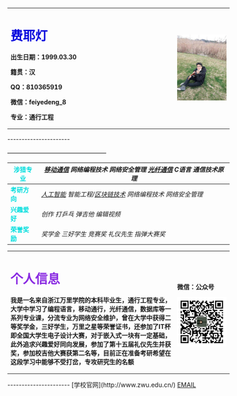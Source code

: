 <table border="0">
  <tr>
    <td width="75%">
      <h1><font color="#0000dd">费耶灯</font><br /></h1>
      <p><b>出生日期：1999.03.30</b></p>
      <p><b>籍贯：汉</b></p>
      <p><b>QQ：810365919</b></p>
      <p><b>微信：feiyedeng_8</b></p>
      <p><b>专业：通行工程</b></p>
    </td>
    <td width="25%">
      <img src="/FYD.jpg" width="110%">      
    </td>
  </tr>
</table>
----------------------

————————————————

|  <font color="#00dddd">**涉猎专业**</font><br />|_[移动通信](https://baike.baidu.com/item/%E7%A7%BB%E5%8A%A8%E9%80%9A%E4%BF%A1/373026?fr=aladdin)_  _网络编程技术 网络安全管理_   _[光纤通信](https://baike.baidu.com/item/%E5%85%89%E7%BA%A4%E9%80%9A%E4%BF%A1/80999)_   _C语言_   _通信技术原理_
| ------------- |------------------          
| <font color="#00dddd">**考研方向**</font><br />| _[人工智能](https://baike.baidu.com/item/%E4%BA%BA%E5%B7%A5%E6%99%BA%E8%83%BD/9180?fr=aladdin)_  _智能工程/[区块链技术](https://baike.baidu.com/item/%E5%8C%BA%E5%9D%97%E9%93%BE%E6%8A%80%E6%9C%AF)_  _网络编程技术 网络安全管理_   
| <font color="#00dddd">**兴趣爱好**</font><br />   | _创作_ _打乒乓_ _弹吉他_ _编辑视频_
| <font color="#00dddd">**荣誉奖励**</font><br />    | _奖学金 三好学生 竞赛奖_ _礼仪先生_   _指弹大赛奖_  


<table border="0">
  <tr>
    <td width="75%">
      <h1><font color="#8A2BE2">个人信息</font><br /></h1>
      <p><b>我是一名来自浙江万里学院的本科毕业生，通行工程专业，大学中学习了编程语言，移动通行，光纤通信，数据库等一系列专业课，分流专业为网络安全维护，曾在大学中获得二等奖学金，三好学生，万里之星等荣誉证书，还参加了IT杯即全国大学生电子设计大赛，对于嵌入式一块有一定基础，此外追求兴趣爱好同向发展，参加了第十五届礼仪先生并获奖，参加校吉他大赛获第二名等，目前正在准备考研希望在这段学习中能够不受打岔，专攻研究生的名额</b></p>
    </td>
    <td width="25%">
        <p><b>微信：公众号</b></p>
      <img src="/gzh.jpg" width="110%">      
    </td>
  </tr>
</table>
----------------------
[学校官网](http://www.zwu.edu.cn/)                    
<a href="mailto:810365919@qq.com">EMAIL</a>







